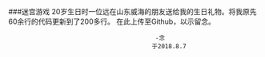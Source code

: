 ###迷宫游戏
20岁生日时一位远在山东威海的朋友送给我的生日礼物。将我原先60余行的代码更新到了200多行。
在此上传至Github，以示留念。    
     
                                             -念
                                            于2018.8.7
